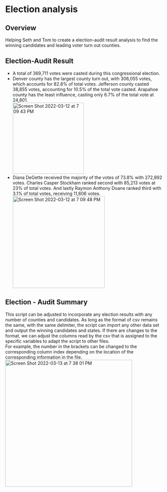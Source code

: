 # Election analysis
## Overview
Helping Seth and Tom to create a election-audit result analysis to find the winning candidates and leading voter turn out counties.
## Election-Audit Result
- A total of 369,711 votes were casted during this congressional election. <br />
- Denver county has the largest county turn out, with 306,055 votes, which accounts for 82.8% of total votes. Jefferson county casted 38,855 votes, accounting for 10.5% of the total vote casted. Arapahoe county has the least influence, casting only 6.7% of the total vote at 24,801.<br />
<img width="226" alt="Screen Shot 2022-03-12 at 7 09 43 PM" src="https://user-images.githubusercontent.com/98621924/158095066-2fc09416-0d96-4618-9201-5ddf8b076bb9.png"> <br />
- Diana DeGette received the majority of the votes of 73.8% with 272,892 votes. Charles Casper Stockham ranked second with 85,213 votes at 23% of total votes. And lastly Raymon Anthony Doane ranked third with 3.1% of total votes, receiving 11,606 votes.<br />
<img width="292" alt="Screen Shot 2022-03-12 at 7 09 48 PM" src="https://user-images.githubusercontent.com/98621924/158095084-fe3b45ed-140f-4dfb-8810-ef864518f420.png"><br />

## Election - Audit Summary
This script can be adjusted to incorporate any election results with any number of counties and candidates. As long as the format of csv remains the same, with the same delimiter, the script can import any other data set and output the winning candidates and states. If there are changes to the format, we can adjust the columns read by the csv that is assigned to the specific variables to adapt the script to other files.<br />
For example, the number in the brackets can be changed to the corresponding column index depending on the location of the corresponding information in the file.<br />
<img width="403" alt="Screen Shot 2022-03-13 at 7 38 01 PM" src="https://user-images.githubusercontent.com/98621924/158095475-2c93de34-601c-4ceb-b952-ea09a054086e.png"> <br />

